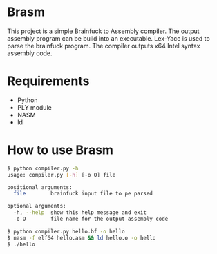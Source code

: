 # Brasm
This project is a simple Brainfuck to Assembly compiler. The output assembly program can be build into an executable.
Lex-Yacc is used to parse the brainfuck program. The compiler outputs x64 Intel syntax assembly code.

# Requirements
+ Python
+ PLY module
+ NASM
+ ld

# How to use Brasm
``` bash
$ python compiler.py -h
usage: compiler.py [-h] [-o O] file

positional arguments:
  file        brainfuck input file to pe parsed

optional arguments:
  -h, --help  show this help message and exit
  -o O        file name for the output assembly code

$ python compiler.py hello.bf -o hello
$ nasm -f elf64 hello.asm && ld hello.o -o hello
$ ./hello
```
